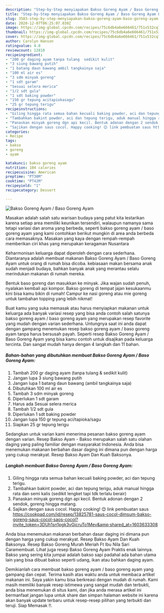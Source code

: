 ```yaml
---
description: "Step-by-Step menyiapakan Bakso Goreng Ayam / Baso Goreng Ayam Luar biasa"
title: "Step-by-Step menyiapakan Bakso Goreng Ayam / Baso Goreng Ayam Luar biasa"
slug: 3583-step-by-step-menyiapakan-bakso-goreng-ayam-baso-goreng-ayam-luar-biasa
date: 2020-12-07T06:25:07.030Z
image: https://img-global.cpcdn.com/recipes/75c6db4a6e666461/751x532cq70/bakso-goreng-ayam-baso-goreng-ayam-foto-resep-utama.jpg
thumbnail: https://img-global.cpcdn.com/recipes/75c6db4a6e666461/751x532cq70/bakso-goreng-ayam-baso-goreng-ayam-foto-resep-utama.jpg
cover: https://img-global.cpcdn.com/recipes/75c6db4a6e666461/751x532cq70/bakso-goreng-ayam-baso-goreng-ayam-foto-resep-utama.jpg
author: Carolyn Hanson
ratingvalue: 4.8
reviewcount: 12810
recipeingredient:
- "200 gr daging ayam tanpa tulang  sedikit kulit"
- "3 siung bawang putih"
- "1 batang daun bawang ambil tangkainya saja"
- "100 ml air es"
- "3 sdm minyak goreng"
- "1 sdt garam"
- "Sesuai selera merica"
- "1/2 sdt gula"
- "1 sdt baking powder"
- "150 gr tepung acitapiokasagu"
- "25 gr tepung terigu"
recipeinstructions:
- "Giling hingga rata semua bahan kecuali baking powder, aci dan tepung terigu."
- "Tambahkan bakint powder, aci dan tepung terigu, aduk manual hingga rata dan semi kalis (sedikit lengket tapi tdk terlalu berair)"
- "Panaskan minyak goreng dgn api kecil. Bentuk adonan dengan 2 sendok, goreng hingga matang."
- "Sajikan dengan saus cocol. Happy cooking! 😊 link pembuatan saus https://cookpad.com/id/resep/13825781-saus-cocol-dimsum-bakso-goreng-saus-cocol-saos-cocol?invite_token=3DUh1sn1pgk3vGicruTo1Mev&amp;shared_at=1603633308"
categories:
- Recipe
tags:
- bakso
- goreng
- ayam

katakunci: bakso goreng ayam 
nutrition: 104 calories
recipecuisine: American
preptime: "PT30M"
cooktime: "PT42M"
recipeyield: "1"
recipecategory: Dessert

---
```



![Bakso Goreng Ayam / Baso Goreng Ayam](https://img-global.cpcdn.com/recipes/75c6db4a6e666461/751x532cq70/bakso-goreng-ayam-baso-goreng-ayam-foto-resep-utama.jpg)

Masakan adalah salah satu warisan budaya yang patut kita lestarikan karena setiap area memiliki keunikan tersendiri, walaupun namanya sama tetapi variasi dan aroma yang berbeda, seperti bakso goreng ayam / baso goreng ayam yang kami contohkan berikut mungkin di area anda berbeda cara memasaknya. Masakan yang kaya dengan rempah-rempah memberikan ciri khas yang merupakan keragaman Nusantara

Keharmonisan keluarga dapat diperoleh dengan cara sederhana. Diantaranya adalah membuat makanan Bakso Goreng Ayam / Baso Goreng Ayam untuk orang di rumah bisa dicoba. kebiasaan makan bersama anak sudah menjadi budaya, bahkan banyak anak yang merantau selalu merindukan makanan di rumah mereka.

Bentuk baso goreng dan masukkan ke minyak. Jika wajan sudah penuh, nyalakan kembali api kompor. Bakso goreng di tempat jajan kesukaanmu kini bisa kamu bikin di rumah! Campur ke nasi goreng atau mie goreng untuk tambahan topping yang lebih nikmat!

Buat kamu yang suka memasak atau harus menyiapkan makanan untuk keluarga ada banyak variasi resep yang bisa anda contoh salah satunya bakso goreng ayam / baso goreng ayam yang merupakan resep favorite yang mudah dengan varian sederhana. Untungnya saat ini anda dapat dengan gampang menemukan resep bakso goreng ayam / baso goreng ayam tanpa harus bersusah payah.
Seperti resep Bakso Goreng Ayam / Baso Goreng Ayam yang bisa kamu contoh untuk disajikan pada keluarga tercinta. Dan sangat mudah hanya dengan 4 langkah dan 11 bahan.


<!--inarticleads1-->

##### Bahan-bahan yang dibutuhkan membuat Bakso Goreng Ayam / Baso Goreng Ayam:

1. Tambah 200 gr daging ayam (tanpa tulang &amp; sedikit kulit)
1. Jangan lupa 3 siung bawang putih
1. Jangan lupa 1 batang daun bawang (ambil tangkainya saja)
1. Dibutuhkan 100 ml air es
1. Tambah 3 sdm minyak goreng
1. Diperlukan 1 sdt garam
1. Harus ada Sesuai selera merica
1. Tambah 1/2 sdt gula
1. Diperlukan 1 sdt baking powder
1. Jangan lupa 150 gr tepung aci/tapioka/sagu
1. Siapkan 25 gr tepung terigu


Sedangkan untuk varian kami menerima pesanan bakso goreng ayam dengan varian. Resep Bakso Ayam - Bakso merupakan salah satu olahan daging yang paling familiar dengan masyarakat Indonesia. Anda bisa menemukan makanan berbahan dasar daging ini dimana pun dengan harga yang cukup merakyat. Resep Bakso Ayam Dan Kuah Baksonya. 

<!--inarticleads2-->

##### Langkah membuat  Bakso Goreng Ayam / Baso Goreng Ayam:

1. Giling hingga rata semua bahan kecuali baking powder, aci dan tepung terigu.
1. Tambahkan bakint powder, aci dan tepung terigu, aduk manual hingga rata dan semi kalis (sedikit lengket tapi tdk terlalu berair)
1. Panaskan minyak goreng dgn api kecil. Bentuk adonan dengan 2 sendok, goreng hingga matang.
1. Sajikan dengan saus cocol. Happy cooking! 😊 link pembuatan saus https://cookpad.com/id/resep/13825781-saus-cocol-dimsum-bakso-goreng-saus-cocol-saos-cocol?invite_token=3DUh1sn1pgk3vGicruTo1Mev&amp;shared_at=1603633308


Anda bisa menemukan makanan berbahan dasar daging ini dimana pun dengan harga yang cukup merakyat. Resep Bakso Ayam Dan Kuah Baksonya. Resep Bakso Goreng Murah Meriah Ft Ibu Nila Sari Caramembuat. Lihat juga resep Bakso Goreng Ayam Praktis enak lainnya. Bakso yang sering kita jumpai adalah bakso sapi padahal ada bahan utama lain yang bisa dibuat bakso seperti udang, ikan atau bahkan daging ayam. 

Demikianlah cara membuat bakso goreng ayam / baso goreng ayam yang gampang dan cepat. Terima kasih atas waktu anda untuk membaca artikel makanan ini. Saya yakin kamu bisa berkreasi dengan mudah di rumah. Kami masih memiliki banyak resep istimewa yang sangat mudah dan terbukti, anda bisa menemukan di situs kami, dan jika anda merasa artikel ini bermanfaat jangan lupa untuk share dan simpan halaman website ini karena akan banyak update terbaru untuk resep-resep pilihan yang terbukti dan teruji. Siap Memasak !!. 
